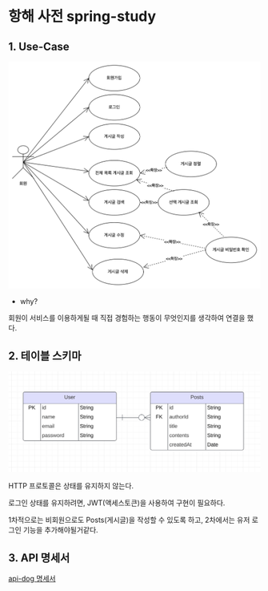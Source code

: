 # 항해 사전 spring-study

## 1. Use-Case

![img](./images/use-cases.png)

- why?

회원이 서비스를 이용하게될 때 직접 경험하는 행동이 무엇인지를 생각하여 연결을 했다.


## 2. 테이블 스키마

![img](./images/table-schema-ver-1.png)

HTTP 프로토콜은 상태를 유지하지 않는다. 

로그인 상태를 유지하려면, JWT(액세스토큰)을 사용하여 구현이 필요하다.

1차적으로는 비회원으로도 Posts(게시글)을 작성할 수 있도록 하고, 2차에서는 유저 로그인 기능을 추가해야될거같다.


## 3. API 명세서

[api-dog 명세서](https://www.apidog.com/apidoc/shared-4d19564a-0cf9-4cc5-8d35-b642dd1eb7a0)
